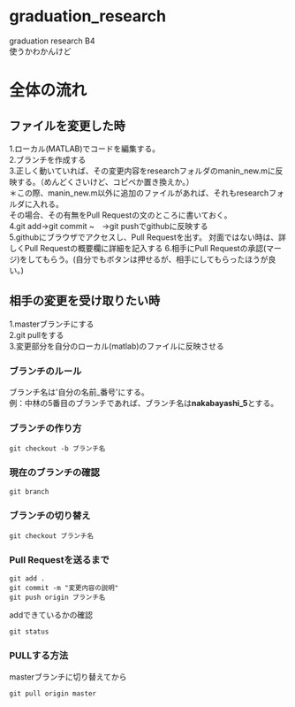 # graduation_research
graduation research B4  
使うかわかんけど

# 全体の流れ
## ファイルを変更した時
1.ローカル(MATLAB)でコードを編集する。  
2.ブランチを作成する  
3.正しく動いていれば、その変更内容をresearchフォルダのmanin_new.mに反映する。（めんどくさいけど、コピペか置き換えか。）  
  ＊この際、manin_new.m以外に追加のファイルがあれば、それもresearchフォルダに入れる。  
    その場合、その有無をPull Requestの文のところに書いておく。  
4.git add→git commit ~　→git pushでgithubに反映する  
5.githubにブラウザでアクセスし、Pull Requestを出す。  対面ではない時は、詳しくPull Requestの概要欄に詳細を記入する
6.相手にPull Requestの承認(マージ)をしてもらう。(自分でもボタンは押せるが、相手にしてもらったほうが良い。)  

## 相手の変更を受け取りたい時
1.masterブランチにする  
2.git pullをする  
3.変更部分を自分のローカル(matlab)のファイルに反映させる  

### ブランチのルール
ブランチ名は'自分の名前_番号'にする。  
例：中林の5番目のブランチであれば、ブランチ名は**nakabayashi_5**とする。　　
### ブランチの作り方
```
git checkout -b ブランチ名
```
### 現在のブランチの確認
```
git branch
```

### ブランチの切り替え
```
git checkout ブランチ名
```

### Pull Requestを送るまで
```
git add .
git commit -m "変更内容の説明"
git push origin ブランチ名
```
addできているかの確認  
```
git status
```

### PULLする方法
masterブランチに切り替えてから
```
git pull origin master
```


